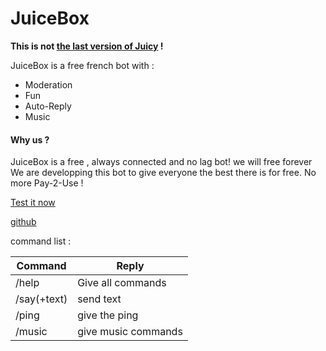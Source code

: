# JuiceBox

 __**This is not [the last version of Juicy](https://github.com/v0ltis/JuiceBot3.7) !**__

JuiceBox is a free french bot with :

  - Moderation
  - Fun
  - Auto-Reply
  - Music

#### Why us ?


JuiceBox is a free , always connected and no lag bot!
    we will free forever
    We are developping this bot to give everyone the best there is for free. No more Pay-2-Use !
    
[Test it now](https://discordapp.com/oauth2/authorize?client_id=528268989525131274&scope=bot&permissions=2146958847)

[github](https://github.com/v0ltis/juicebox)

command list :

|Command|Reply|
|---|---|
|/help|Give all commands|
|/say(+text)|send text|
|/ping|give the ping|
|/music|give music commands|
